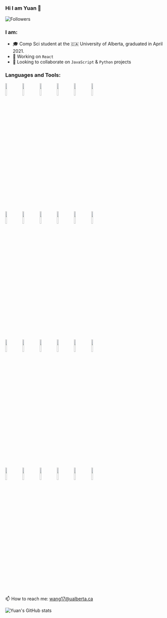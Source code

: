### Hi I am Yuan 👋

![Followers](https://img.shields.io/github/followers/konantian?label=Followers&style=social)

<!--
**konantian/konantian** is a ✨ _special_ ✨ repository because its `README.md` (this file) appears on your GitHub profile.

Here are some ideas to get you started:

- 🔭 I’m currently working on ...
- 🌱 I’m currently learning ...
- 👯 I’m looking to collaborate on ...
- 🤔 I’m looking for help with ...
- 💬 Ask me about ...
- 📫 How to reach me: ...
- 😄 Pronouns: ...
- ⚡ Fun fact: ...
-->

### I am:
- 🎓 Comp Sci student at the 🇨🇦 University of Alberta, graduated in April 2021.
- 🙇 Working on `React`
- 🤝 Looking to collaborate on `JavaScript` & `Python` projects

### Languages and Tools:

<p>  
  <!-- Your languages and tools. Be careful with the alignment. 
  You can use this sites to get logos: https://www.vectorlogo.zone or https://simpleicons.org/
  -->
  <code><img width="10%" src="https://www.vectorlogo.zone/logos/reactjs/reactjs-ar21.svg"></code>
  <code><img width="10%" src="https://www.vectorlogo.zone/logos/nodejs/nodejs-ar21.svg"></code>
  <code><img width="10%" src="https://www.vectorlogo.zone/logos/mongodb/mongodb-ar21.svg"></code>
  <code><img width="10%" src="https://www.vectorlogo.zone/logos/digitalocean/digitalocean-ar21.svg"></code>
  <code><img width="10%" src="https://www.vectorlogo.zone/logos/djangoproject/djangoproject-ar21.svg"></code>
  <code><img width="10%" src="https://www.vectorlogo.zone/logos/docker/docker-ar21.svg"></code>
  
   <code><img width="10%" src="https://www.vectorlogo.zone/logos/pocoo_flask/pocoo_flask-ar21.svg"></code>
   <code><img width="10%" src="https://www.vectorlogo.zone/logos/getpostman/getpostman-ar21.svg"></code>
   <code><img width="10%" src="https://www.vectorlogo.zone/logos/vagrantup/vagrantup-ar21.svg"></code>
   <code><img width="10%" src="https://www.vectorlogo.zone/logos/gradle/gradle-ar21.svg"></code>
   <code><img width="10%" src="https://www.vectorlogo.zone/logos/graphql/graphql-ar21.svg"></code>
   <code><img width="10%" src="https://www.vectorlogo.zone/logos/jenkins/jenkins-ar21.svg"></code>
  
   <code><img width="10%" src="https://www.vectorlogo.zone/logos/java/java-ar21.svg"></code>
   <code><img width="10%" src="https://www.vectorlogo.zone/logos/jquery/jquery-ar21.svg"></code>
   <code><img width="10%" src="https://www.vectorlogo.zone/logos/koajs/koajs-ar21.svg"></code>
   <code><img width="10%" src="https://www.vectorlogo.zone/logos/linux/linux-ar21.svg"></code>
   <code><img width="10%" src="https://www.vectorlogo.zone/logos/nginx/nginx-ar21.svg"></code>
   <code><img width="10%" src="https://www.vectorlogo.zone/logos/postgresql/postgresql-ar21.svg"></code>
  
   <code><img width="10%" src="https://www.vectorlogo.zone/logos/python/python-ar21.svg"></code>
   <code><img width="10%" src="https://www.vectorlogo.zone/logos/raspberrypi/raspberrypi-ar21.svg"></code>
   <code><img width="10%" src="https://www.vectorlogo.zone/logos/springio/springio-ar21.svg"></code>
   <code><img width="10%" src="https://www.vectorlogo.zone/logos/git-scm/git-scm-ar21.svg"></code>
   <code><img width="10%" src="https://www.vectorlogo.zone/logos/cucumberio/cucumberio-ar21.svg"></code>
   <code><img width="10%" src="https://www.vectorlogo.zone/logos/socketio/socketio-ar21.svg"></code>
  
</p>



📫 How to reach me: wang17@ualberta.ca


![Yuan's GitHub stats](https://github-readme-stats.vercel.app/api?username=konantian&count_private=true&show_icons=true&theme=vue)
